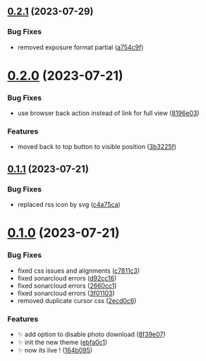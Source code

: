 ## [0.2.1](https://github.com/Wivik/garbage-collector-photo-blog-theme/compare/v0.2.0...v0.2.1) (2023-07-29)


### Bug Fixes

* removed exposure format partial ([a754c9f](https://github.com/Wivik/garbage-collector-photo-blog-theme/commit/a754c9fcb77570c72da6ce5533bbc942292e501b))



# [0.2.0](https://github.com/Wivik/garbage-collector-photo-blog-theme/compare/v0.1.1...v0.2.0) (2023-07-21)


### Bug Fixes

* use browser back action instead of link for full view ([8196e03](https://github.com/Wivik/garbage-collector-photo-blog-theme/commit/8196e03e59f6e38c5bba0432205106381e3d8f04))


### Features

* moved back to top button to visible position ([3b3225f](https://github.com/Wivik/garbage-collector-photo-blog-theme/commit/3b3225fbcef62ebdb83a3bc649aefa02b392e6a6))



## [0.1.1](https://github.com/Wivik/garbage-collector-photo-blog-theme/compare/v0.1.0...v0.1.1) (2023-07-21)


### Bug Fixes

* replaced rss icon by svg ([c4a75ca](https://github.com/Wivik/garbage-collector-photo-blog-theme/commit/c4a75caa41052e15cbabff5a9e00ca9f3278efab))



# [0.1.0](https://github.com/Wivik/garbage-collector-photo-blog-theme/compare/ebfa0c1955375c71562605d369ddafa6504bf54c...v0.1.0) (2023-07-21)


### Bug Fixes

* fixed css issues and alignments ([c7811c3](https://github.com/Wivik/garbage-collector-photo-blog-theme/commit/c7811c3d3fb9a9440135155adf7b6d878a0e1f17))
* fixed sonarcloud errors ([d92cc16](https://github.com/Wivik/garbage-collector-photo-blog-theme/commit/d92cc16c358118ab548e22a0cedcc36b6de681b1))
* fixed sonarcloud errors ([2660cc1](https://github.com/Wivik/garbage-collector-photo-blog-theme/commit/2660cc146164a337bb307475ef295f86adc2a615))
* fixed sonarcloud errors ([3f01103](https://github.com/Wivik/garbage-collector-photo-blog-theme/commit/3f01103b6da8f019d24b2a0eda07b226b4c54f68))
* removed duplicate cursor css ([2ecd0c6](https://github.com/Wivik/garbage-collector-photo-blog-theme/commit/2ecd0c605d144f0834c49ba35e7ae09430c59949))


### Features

* :sparkles: add option to disable photo download ([8f39e07](https://github.com/Wivik/garbage-collector-photo-blog-theme/commit/8f39e072c4fd40f629f428ccd7d24bbb284e57eb))
* :sparkles: init the new theme ([ebfa0c1](https://github.com/Wivik/garbage-collector-photo-blog-theme/commit/ebfa0c1955375c71562605d369ddafa6504bf54c))
* :sparkles: now its live ! ([164b095](https://github.com/Wivik/garbage-collector-photo-blog-theme/commit/164b0956fdac847fbf6a46af1d67e468c89909c3))



